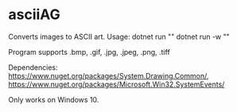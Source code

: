 # asciiAG

Converts images to ASCII art.
Usage:  dotnet run "<path>"
        dotnet run -w "<URL>"
        
Program supports .bmp, .gif, .jpg, .jpeg, .png, .tiff

Dependencies: https://www.nuget.org/packages/System.Drawing.Common/, 
              https://www.nuget.org/packages/Microsoft.Win32.SystemEvents/
              
Only works on Windows 10.
